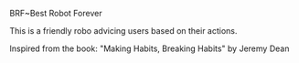 BRF~Best Robot Forever 


This is a friendly robo  advicing users based on their actions.

Inspired from the book: "Making Habits, Breaking Habits" by Jeremy Dean 

